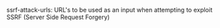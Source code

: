 ssrf-attack-urls: URL's to be used as an input when attempting to exploit SSRF (Server Side Request Forgery)  
